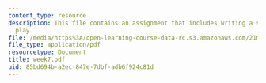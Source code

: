 ```yaml
---
content_type: resource
description: This file contains an assignment that includes writing a short radio
  play.
file: /media/https%3A/open-learning-course-data-rc.s3.amazonaws.com/21m-604-playwriting-i-spring-2005/85bd694ba2ec847e7dbfadb6f924c81d_week7.pdf
file_type: application/pdf
resourcetype: Document
title: week7.pdf
uid: 85bd694b-a2ec-847e-7dbf-adb6f924c81d
---
```

